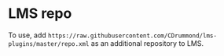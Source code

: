 # LMS repo

To use, add `https://raw.githubusercontent.com/CDrummond/lms-plugins/master/repo.xml` as an additional repository to LMS.
